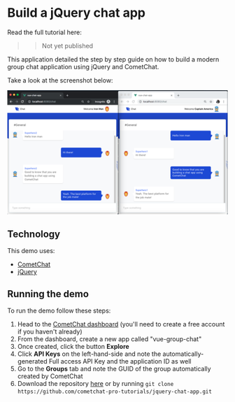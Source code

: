 # Build a jQuery chat app

Read the full tutorial here:

>> Not yet published

This application detailed the step by step guide on how to build a modern group chat application using jQuery and CometChat.

Take a look at the screenshot below:

<img src="screenshots/screenshot_1.png">


## Technology

This demo uses:
* [CometChat](https://cometchat.com/)
* [jQuery](https://jquery.com/)


## Running the demo
To run the demo follow these steps:

1. Head to the [CometChat dashboard](https://app.cometchat.com/) (you'll need to create a free account if you haven't already)
2. From the dashboard, create a new app called "vue-group-chat"
3. Once created, click the button **Explore**
4. Click **API Keys** on the left-hand-side and note the automatically-generated Full access API Key and the application ID as well
5. Go to the **Groups** tab and note the GUID of the group automatically created by CometChat
6. Download the repository [here](https://github.com/cometchat-pro-tutorials/jquery-chat-app/archive/master.zip) or by running `git clone https://github.com/cometchat-pro-tutorials/jquery-chat-app.git`